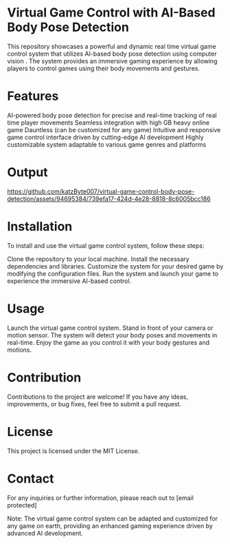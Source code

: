 # Virtual Game Control with AI-Based Body Pose Detection
This repository showcases a powerful and dynamic real time virtual game control system that utilizes AI-based body pose detection using computer vision . The system provides an immersive gaming experience by allowing players to control games using their body movements and gestures.

# Features
AI-powered body pose detection for precise and real-time tracking of real time  player movements
Seamless integration with high GB heavy online game Dauntless (can be customized for any game)
Intuitive and responsive game control interface driven by cutting-edge AI development
Highly customizable system adaptable to various game genres and platforms

# Output
https://github.com/katzByte007/virtual-game-control-body-pose-detection/assets/94695384/739efa17-424d-4e28-8818-8c6005bcc186

# Installation
To install and use the virtual game control system, follow these steps:

Clone the repository to your local machine.
Install the necessary dependencies and libraries.
Customize the system for your desired game by modifying the configuration files.
Run the system and launch your game to experience the immersive AI-based control.
# Usage
Launch the virtual game control system.
Stand in front of your camera or motion sensor.
The system will detect your body poses and movements in real-time.
Enjoy the game as you control it with your body gestures and motions.
# Contribution
Contributions to the project are welcome! If you have any ideas, improvements, or bug fixes, feel free to submit a pull request.

# License
This project is licensed under the MIT License.

# Contact
For any inquiries or further information, please reach out to [email protected]

Note: The virtual game control system can be adapted and customized for any game on earth, providing an enhanced gaming experience driven by advanced AI development.
